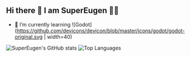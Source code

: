 ## Hi there 👋  I am SuperEugen 🦸‍♂️

- 🌱 I’m currently learning ![Godot](https://github.com/devicons/devicon/blob/master/icons/godot/godot-original.svg | width=40)

![SuperEugen's GitHub stats](https://github-readme-stats.vercel.app/api?username=supereugen&show_icons=true&custom_title=SuperEugen's%20Github%20Stats)
![Top Languages](https://github-readme-stats.vercel.app/api/top-langs/?username=supereugen&layout=compact)
